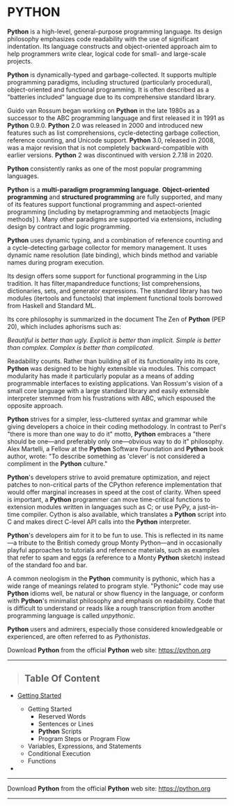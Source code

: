 # PYTHON

**Python** is a high-level, general-purpose programming language. Its design philosophy emphasizes code readability with the use of significant indentation. Its language constructs and object-oriented approach aim to help programmers write clear, logical code for small- and large-scale projects.

**Python** is dynamically-typed and garbage-collected. It supports multiple programming paradigms, including structured (particularly procedural), object-oriented and functional programming. It is often described as a "batteries included" language due to its comprehensive standard library.

Guido van Rossum began working on **Python** in the late 1980s as a successor to the ABC programming language and first released it in 1991 as **Python** 0.9.0. **Python** 2.0 was released in 2000 and introduced new features such as list comprehensions, cycle-detecting garbage collection, reference counting, and Unicode support. **Python** 3.0, released in 2008, was a major revision that is not completely backward-compatible with earlier versions. **Python** 2 was discontinued with version 2.7.18 in 2020.

**Python** consistently ranks as one of the most popular programming languages.

**Python** is a **multi-paradigm programming language**. **Object-oriented programming** and **structured programming** are fully supported, and many of its features support functional programming and aspect-oriented programming (including by metaprogramming and metaobjects [magic methods] ). Many other paradigms are supported via extensions, including design by contract and logic programming.

**Python** uses dynamic typing, and a combination of reference counting and a cycle-detecting garbage collector for memory management. It uses dynamic name resolution (late binding), which binds method and variable names during program execution.

Its design offers some support for functional programming in the Lisp tradition. It has filter,mapandreduce functions; list comprehensions, dictionaries, sets, and generator expressions. The standard library has two modules (itertools and functools) that implement functional tools borrowed from Haskell and Standard ML.

Its core philosophy is summarized in the document The Zen of **Python** (PEP 20), which includes aphorisms such as:

*Beautiful is better than ugly.*
*Explicit is better than implicit.*
*Simple is better than complex.*
*Complex is better than complicated.*

Readability counts.
Rather than building all of its functionality into its core, **Python** was designed to be highly extensible via modules. This compact modularity has made it particularly popular as a means of adding programmable interfaces to existing applications. Van Rossum's vision of a small core language with a large standard library and easily extensible interpreter stemmed from his frustrations with ABC, which espoused the opposite approach.

**Python** strives for a simpler, less-cluttered syntax and grammar while giving developers a choice in their coding methodology. In contrast to Perl's "there is more than one way to do it" motto, **Python** embraces a "there should be one—and preferably only one—obvious way to do it" philosophy. Alex Martelli, a Fellow at the **Python** Software Foundation and **Python** book author, wrote: "To describe something as 'clever' is not considered a compliment in the **Python** culture."

**Python**'s developers strive to avoid premature optimization, and reject patches to non-critical parts of the CPython reference implementation that would offer marginal increases in speed at the cost of clarity. When speed is important, a **Python** programmer can move time-critical functions to extension modules written in languages such as C; or use PyPy, a just-in-time compiler. Cython is also available, which translates a **Python** script into C and makes direct C-level API calls into the **Python** interpreter.

**Python**'s developers aim for it to be fun to use. This is reflected in its name—a tribute to the British comedy group Monty Python—and in occasionally playful approaches to tutorials and reference materials, such as examples that refer to spam and eggs (a reference to a Monty **Python** sketch) instead of the standard foo and bar.

A common neologism in the **Python** community is pythonic, which has a wide range of meanings related to program style. "Pythonic" code may use **Python** idioms well, be natural or show fluency in the language, or conform with **Python**'s minimalist philosophy and emphasis on readability. Code that is difficult to understand or reads like a rough transcription from another programming language is called *unpythonic*.

**Python** users and admirers, especially those considered knowledgeable or experienced, are often referred to as *Pythonistas*.

Download **Python** from the official **Python** web site: https://python.org

---

>## Table Of Content

- [Getting Started](Getting-Started.md)

    - Getting Started
      - Reserved Words
      - Sentences or Lines
      - **Python** Scripts
      - Program Steps or Program Flow
    - Variables, Expressions, and Statements
    - Conditional Execution
    - Functions
- 
---

Download **Python** from the official **Python** web site: https://python.org

---